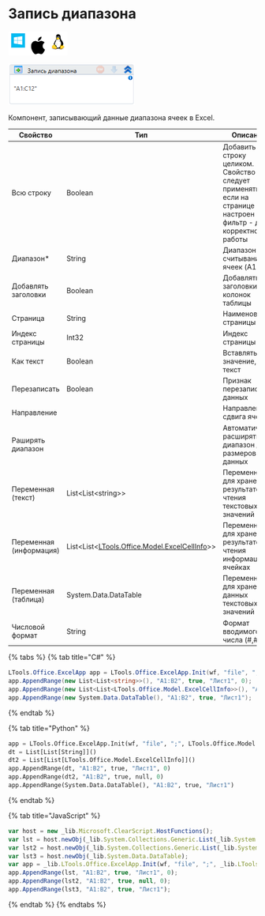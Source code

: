 # Запись диапазона

![](<../../../.gitbook/assets/image (100) (1) (1) (1) (1) (1) (1) (10) (177).png>)

![](<../../../.gitbook/assets/image (317).png>)

Компонент, записывающий данные диапазона ячеек в Excel.

| Свойство                | Тип                                                                          | Описание                                                                                                            |
| ----------------------- | ---------------------------------------------------------------------------- | ------------------------------------------------------------------------------------------------------------------- |
| Всю строку              | Boolean                                                                      | Добавить строку целиком. Свойство следует применять, если на странице Excel настроен фильтр - для корректной работы |
| Диапазон\*              | String                                                                       | Диапазон считывания ячеек (A1:D12)                                                                                  |
| Добавлять заголовки     | Boolean                                                                      | Добавлять заголовки колонок таблицы                                                                                 |
| Страница                | String                                                                       | Наименование страницы                                                                                               |
| Индекс страницы         | Int32                                                                        | Индекс страницы                                                                                                     |
| Как текст               | Boolean                                                                      | Вставлять значение, как текст                                                                                       |
| Перезаписать            | Boolean                                                                      | Признак перезаписи данных                                                                                           |
| Направление             |                                                                              | Направление сдвига ячеек                                                                                            |
| Раширять диапазон       |                                                                              | Автоматически расширять диапазон до размеров данных                                                                 |
| Переменная (текст)      | List\<List\<string>>                                                         | Переменная для хранения результатов чтения текстовых значений                                                       |
| Переменная (информация) | List\<List<[LTools.Office.Model.ExcelCellInfo](datatypes/excelcellinfo.md)>> | Переменная для хранения результатов чтения информации о ячейках                                                     |
| Переменная (таблица)    | System.Data.DataTable                                                        | Переменная для хранения данных текстовых значений                                                                   |
| Числовой формат         | String                                                                       | Формат вводимого числа (#,#)                                                                                        |

{% tabs %}
{% tab title="C#" %}
```csharp
LTools.Office.ExcelApp app = LTools.Office.ExcelApp.Init(wf, "file", ";", LTools.Office.Model.InteropTypes.DX);
app.AppendRange(new List<List<string>>(), "A1:B2", true, "Лист1", 0);
app.AppendRange(new List<List<LTools.Office.Model.ExcelCellInfo>>(), "A1:B2", true, null, 0);
app.AppendRange(new System.Data.DataTable(), "A1:B2", true, "Лист1");
```
{% endtab %}

{% tab title="Python" %}
```python
app = LTools.Office.ExcelApp.Init(wf, "file", ";", LTools.Office.Model.InteropTypes.DX)
dt = List[List[String]]()
dt2 = List[List[LTools.Office.Model.ExcelCellInfo]]()
app.AppendRange(dt, "A1:B2", true, "Лист1", 0)
app.AppendRange(dt2, "A1:B2", true, null, 0)
app.AppendRange(System.Data.DataTable(), "A1:B2", true, "Лист1")
```
{% endtab %}

{% tab title="JavaScript" %}
```javascript
var host = new _lib.Microsoft.ClearScript.HostFunctions();
var lst = host.newObj(_lib.System.Collections.Generic.List(_lib.System.Collections.Generic.List(_lib.System.String)));
var lst2 = host.newObj(_lib.System.Collections.Generic.List(_lib.System.Collections.Generic.List(_lib.LTools.Office.Model.ExcelCellInfo)));
var lst3 = host.newObj(_lib.System.Data.DataTable);
var app = _lib.LTools.Office.ExcelApp.Init(wf, "file", ";", _lib.LTools.Office.Model.InteropTypes.DX);
app.AppendRange(lst, "A1:B2", true, "Лист1", 0);
app.AppendRange(lst2, "A1:B2", true, null, 0);
app.AppendRange(lst3, "A1:B2", true, "Лист1");
```
{% endtab %}
{% endtabs %}

